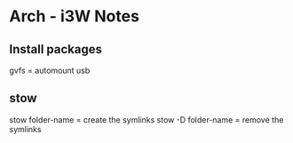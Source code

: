 # Arch - i3W Notes

## Install packages
gvfs = automount usb


## stow
 stow folder-name = create the symlinks
 stow -D folder-name  = remove the symlinks
